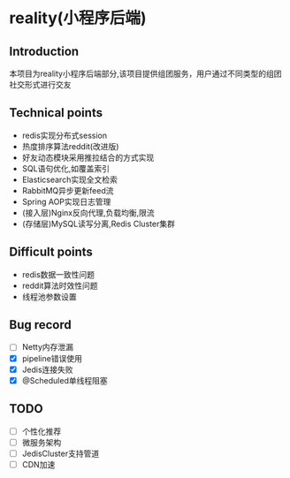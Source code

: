 # reality(小程序后端)
## Introduction
本项目为reality小程序后端部分,该项目提供组团服务，用户通过不同类型的组团社交形式进行交友
## Technical points
- redis实现分布式session
- 热度排序算法reddit(改进版)
- 好友动态模块采用推拉结合的方式实现
- SQL语句优化,如覆盖索引
- Elasticsearch实现全文检索
- RabbitMQ异步更新feed流
- Spring AOP实现日志管理
- (接入层)Nginx反向代理,负载均衡,限流
- (存储层)MySQL读写分离,Redis Cluster集群
## Difficult points
- redis数据一致性问题
- reddit算法时效性问题
- 线程池参数设置
## Bug record
- [ ] Netty内存泄漏
- [x] pipeline错误使用
- [x] Jedis连接失败
- [x] @Scheduled单线程阻塞
## TODO
- [ ] 个性化推荐
- [ ] 微服务架构
- [ ] JedisCluster支持管道
- [ ] CDN加速